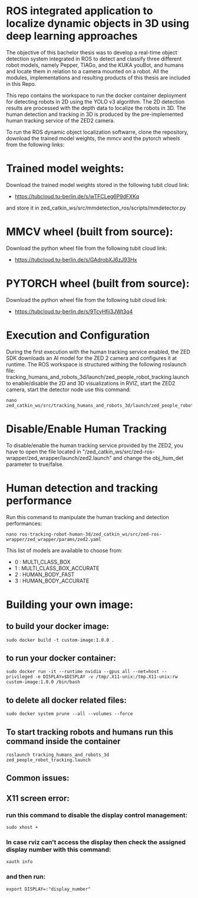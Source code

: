 # ROS integrated application to localize dynamic objects in 3D using deep learning approaches

The objective of this bachelor thesis was to develop a real-time object detection system integrated in ROS to detect 
and classify three different robot models, namely Pepper, TIAGo, and the KUKA youBot, and humans and 
locate them in relation to a camera mounted on a robot. All the modules, implementations and resulting products of this thesis  are included in this Repo.

This repo contains the workspace to run the docker container deployment for detecting robots in 
2D using the YOLO v3 algorithm. The 2D detection results are processed with the depth data to localize the robots in 3D.
The human detection and tracking in 3D is produced by the pre-implemented human tracking service 
of the ZED2 camera.  

To run the ROS dynamic object localization softwarre, clone the repository, download the trained model weights, the mmcv and the pytorch wheels from the following links: 

# Trained model weights: 
Download the trained model weights stored in the following tubit cloud link: 
- https://tubcloud.tu-berlin.de/s/wTFCLeg6P9dFXKq

and store it in zed_catkin_ws/src/mmdetection_ros/scripts/mmdetector.py
# MMCV wheel (built from source): 
Download the python wheel file from the following tubit cloud link:  
- https://tubcloud.tu-berlin.de/s/GAdrobXJ6zJ93Hx

# PYTORCH wheel (built from source):
Download the python wheel file from the following tubit cloud link: 
- https://tubcloud.tu-berlin.de/s/9TcyHfii3JWt3q4

# Execution and Configuration
During the first execution with the human tracking service enabled, the ZED SDK downloads an AI model 
for the ZED 2 camera and configures it at runtime. 
The ROS workspace is structured withing the following roslaunch file: 
tracking_humans_and_robots_3d/launch/zed_people_robot_tracking.launch
to enable/disable the 2D and 3D visualizations in RVIZ, start the ZED2 camera, start the 
detector node use this command: 

	nano zed_catkin_ws/src/tracking_humans_and_robots_3d/launch/zed_people_robot_tracking.launch

# Disable/Enable Human Tracking 

To disable/enable the human tracking service provided by the ZED2, you have to open the file located in 
"/zed_catkin_ws/src/zed-ros-wrapper/zed_wrapper/launch/zed2.launch" and 
change the obj_hum_det parameter to true/false. 


# Human detection and tracking performance
Run this command to manipulate the human tracking and detection performances: 

	nano ros-tracking-robot-human-3d/zed_catkin_ws/src/zed-ros-wrapper/zed_wrapper/params/zed2.yaml 
	

This list of models are available to choose from: 
- 0 : MULTI_CLASS_BOX 
- 1 : MULTI_CLASS_BOX_ACCURATE 
- 2 : HUMAN_BODY_FAST
- 3 : HUMAN_BODY_ACCURATE 


# Building your own image: 

## to build your docker image: 

	sudo docker build -t custom-image:1.0.0 .
## to run your docker container:

	sudo docker run -it --runtime nvidia --gpus all --net=host --privileged -e DISPLAY=$DISPLAY -v /tmp/.X11-unix:/tmp.X11-unix:rw custom-image:1.0.0 /bin/bash

## to delete all docker related files: 

	sudo docker system prune --all --volumes --force
	
## To start tracking robots and humans run this command inside the container    
	
	roslaunch tracking_humans_and_robots_3d zed_people_robot_tracking.launch 


## Common issues: 
## X11 screen error: 
### run this command to disable the display control management:
	sudo xhost +
### In case rviz can't access the display then check the assigned display number with this command: 
	xauth info 
### and then run:
	export DISPLAY=:"display_number"
